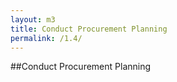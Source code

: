 ```yaml
---
layout: m3
title: Conduct Procurement Planning
permalink: /1.4/
---
```

##Conduct Procurement Planning
